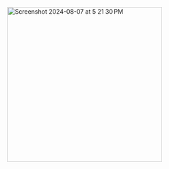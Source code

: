 <img width="362" alt="Screenshot 2024-08-07 at 5 21 30 PM" src="https://github.com/user-attachments/assets/22b92283-25ec-4287-b265-aac4c342d80e">
